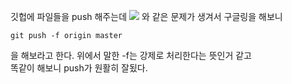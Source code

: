 깃헙에 파일들을 push 해주는데 
<img src="https://user-images.githubusercontent.com/53371165/113313228-03762400-9346-11eb-90b1-c107fe201d00.png">
와 같은 문제가 생겨서 구글링을 해보니 
```
git push -f origin master
```

을 해보라고 한다.
위에서 말한 -f는 강제로 처리한다는 뜻인거 같고 <br>
똑같이 해보니 push가 원활히 잘됬다.